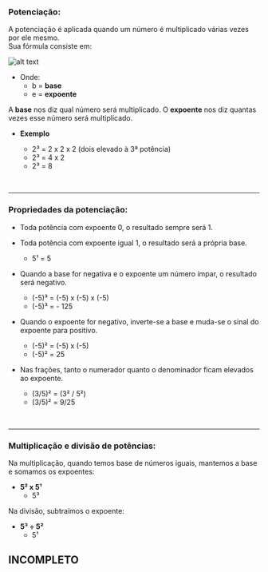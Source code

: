 ### Potenciação:

A potenciação é aplicada quando um número é multiplicado várias vezes por ele mesmo.<br>
Sua fórmula consiste em:

![alt text](https://raw.githubusercontent.com/ranielcsar/Matematica/master/imagens/potencia.png "Fórmula")

* Onde:
	* b = **base**
	* e = **expoente**

A **base** nos diz qual número será multiplicado. O **expoente** nos diz quantas vezes esse número será multiplicado.

* <b>Exemplo</b>

	* 2³ = 2 x 2 x 2 (dois elevado à 3ª potência)
	* 2³ = 4 x 2
	* 2³ = 8

<br>

___

### Propriedades da potenciação:

* Toda potência com expoente 0, o resultado sempre será 1.
* Toda potência com expoente igual 1, o resultado será a própria base.

	* 5¹ = 5

* Quando a base for negativa e o expoente um número ímpar, o resultado será negativo.

	* (-5)³ = (-5) x (-5) x (-5)
	* (-5)³ = - 125
	
* Quando o expoente for negativo, inverte-se a base e muda-se o sinal do expoente para positivo.

	* (-5)² = (-5) x (-5)
	* (-5)² = 25

* Nas frações, tanto o numerador quanto o denominador ficam elevados ao expoente.

	* (3/5)² = (3² / 5²)
	* (3/5)² = 9/25

<br>

___

### Multiplicação e divisão de potências:

Na multiplicação, quando temos base de números iguais, mantemos a base e somamos os expoentes:

* <b>5² x 5¹</b>
	* 5³

Na divisão, subtraímos o expoente:

* <b>5³ ÷ 5²</b>
	* 5¹
  
 
## INCOMPLETO
